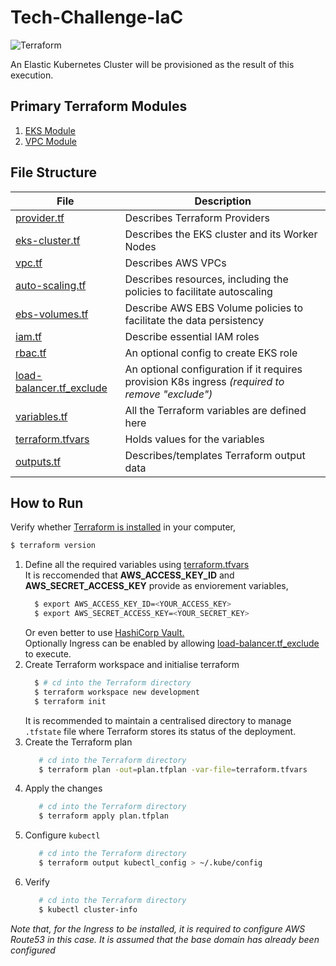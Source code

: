 # Tech-Challenge-IaC
![Terraform](https://www.terraform.io/assets/images/logo-hashicorp-3f10732f.svg)

An Elastic Kubernetes Cluster will be provisioned as the result of this execution.

## Primary Terraform Modules 
1. [EKS Module](https://github.com/terraform-aws-modules/terraform-aws-eks) 
2. [VPC Module](https://github.com/terraform-aws-modules/terraform-aws-vpc)
## File Structure
| File | Description |
| ------ | ------ |
| [provider.tf](https://github.com/krishanthisera/TechChallengeApp/blob/master/iac/provider.tf) | Describes Terraform Providers |
| [eks-cluster.tf](https://github.com/krishanthisera/TechChallengeApp/blob/master/iac/eks-cluster.tf) | Describes the EKS cluster and its Worker Nodes |
| [vpc.tf](https://github.com/krishanthisera/TechChallengeApp/blob/master/iac/vpc.tf) | Describes AWS VPCs |
| [auto-scaling.tf](https://github.com/krishanthisera/TechChallengeApp/blob/master/iac/auto-scaling.tf) | Describes resources, including the policies to facilitate autoscaling |
| [ebs-volumes.tf](https://github.com/krishanthisera/TechChallengeApp/blob/master/iac/ebs-volumes.tf) | Describe AWS EBS Volume policies to facilitate the data persistency |
| [iam.tf](https://github.com/krishanthisera/TechChallengeApp/blob/master/iac/iam.tf) | Describe essential IAM roles |
| [rbac.tf](https://github.com/krishanthisera/TechChallengeApp/blob/master/iac/rbac.tf) | An optional config to create EKS role  |
| [load-balancer.tf_exclude](https://github.com/krishanthisera/TechChallengeApp/blob/master/iac/load-balancer.tf_exclude)| An optional configuration if it requires provision K8s ingress _(required to remove "exclude")_|
| [variables.tf](https://github.com/krishanthisera/TechChallengeApp/blob/master/iac/variables.tf)| All the Terraform variables are defined here|
|[terraform.tfvars](https://github.com/krishanthisera/TechChallengeApp/blob/master/iac/terraform.tfvars)|Holds values for the variables|
|[outputs.tf](https://github.com/krishanthisera/TechChallengeApp/blob/master/iac/outputs.tf)|Describes/templates Terraform output data|

## How to Run
Verify whether [Terraform is installed](https://learn.hashicorp.com/tutorials/terraform/install-cli) in your computer,
```sh
$ terraform version
```
1. Define all the required variables using [terraform.tfvars](https://github.com/krishanthisera/TechChallengeApp/blob/master/iac/terraform.tfvars) <br> It is reccomended that  **AWS_ACCESS_KEY_ID** and **AWS_SECRET_ACCESS_KEY** provide as enviorement variables,
      ```sh
        $ export AWS_ACCESS_KEY_ID=<YOUR_ACCESS_KEY>
        $ export AWS_SECRET_ACCESS_KEY=<YOUR_SECRET_KEY>
      ```
      Or even better to use [HashiCorp Vault.](https://www.hashicorp.com/resources/managing-vault-with-terraform)
      <br>Optionally Ingress can be enabled by allowing [load-balancer.tf_exclude](https://github.com/krishanthisera/TechChallengeApp/blob/master/iac/load-balancer.tf_exclude) to execute.
2. Create Terraform workspace and initialise terraform
      ```sh
        $ # cd into the Terraform directory 
        $ terraform workspace new development
        $ terraform init 
      ```
      It is recommended to maintain a centralised directory to manage `.tfstate` file where Terraform stores its status of the deployment.
3. Create the Terraform plan
     ```sh
        # cd into the Terraform directory 
        $ terraform plan -out=plan.tfplan -var-file=terraform.tfvars
      ```
4. Apply the changes 
     ```sh
        # cd into the Terraform directory 
        $ terraform apply plan.tfplan
      ```
5. Configure `kubectl`
     ```sh
        # cd into the Terraform directory 
        $ terraform output kubectl_config > ~/.kube/config
      ```
6. Verify 
     ```sh
        # cd into the Terraform directory 
        $ kubectl cluster-info
      ```  
_Note that, for the Ingress to be installed, it is required to configure AWS Route53 in this case. It is assumed that the base domain has already been configured_
